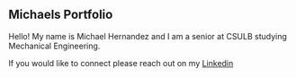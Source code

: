 ## Michaels Portfolio
Hello! My name is Michael Hernandez and I am a senior at CSULB studying Mechanical Engineering.

<p>If you would like to connect please reach out on my <a href ="https://www.linkedin.com/in/michael-hernandez-961bb4256/">Linkedin</a></p> 
